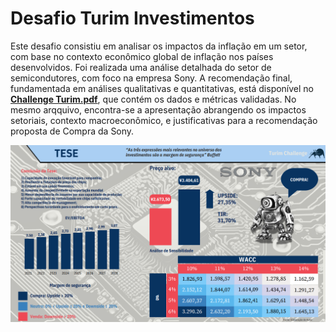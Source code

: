 #  Desafio Turim Investimentos

Este desafio consistiu em analisar os impactos da inflação em um setor, com base no contexto econômico global de inflação nos países desenvolvidos. Foi realizada uma análise detalhada do setor de semicondutores, com foco na empresa Sony. A recomendação final, fundamentada em análises qualitativas e quantitativas, está disponível no **[Challenge Turim.pdf](Challenge-Turim.pdf)**, que contém os dados e métricas validadas. No mesmo arqquivo, encontra-se a apresentação abrangendo os impactos setoriais, contexto macroeconômico, e justificativas para a recomendação proposta de Compra da Sony.

![Projeto](Turim.PNG)
